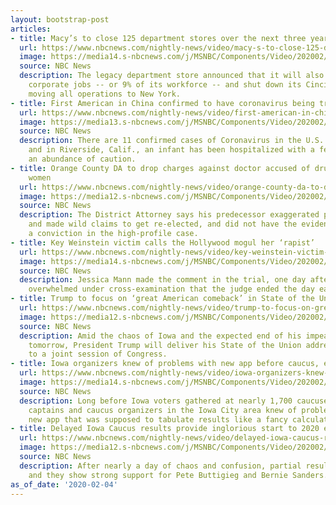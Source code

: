 ```yaml
---
layout: bootstrap-post
articles:
- title: Macy’s to close 125 department stores over the next three years
  url: https://www.nbcnews.com/nightly-news/video/macy-s-to-close-125-department-stores-over-the-next-three-years-78123077775
  image: https://media14.s-nbcnews.com/j/MSNBC/Components/Video/202002/nn_jlk_macys_200204_1920x1080.nbcnews-fp-1200-630.jpg
  source: NBC News
  description: The legacy department store announced that it will also eliminate 2000
    corporate jobs -- or 9% of its workforce -- and shut down its Cincinnati headquarters,
    moving all operations to New York.
- title: First American in China confirmed to have coronavirus being treated in Wuhan
  url: https://www.nbcnews.com/nightly-news/video/first-american-in-china-confirmed-to-have-coronavirus-being-treated-in-wuhan-78122565754
  image: https://media13.s-nbcnews.com/j/MSNBC/Components/Video/202002/nn_tco_coronavirus_200204_1920x1080.nbcnews-fp-1200-630.jpg
  source: NBC News
  description: There are 11 confirmed cases of Coronavirus in the U.S. currently,
    and in Riverside, Calif., an infant has been hospitalized with a fever out of
    an abundance of caution.
- title: Orange County DA to drop charges against doctor accused of drugging, raping
    women
  url: https://www.nbcnews.com/nightly-news/video/orange-county-da-to-drop-charges-against-doctor-accused-of-drugging-raping-women-78123589541
  image: https://media12.s-nbcnews.com/j/MSNBC/Components/Video/202002/nn_mal_ca_surgeon_rape_cases_charges_dropped_200204_1920x1080.nbcnews-fp-1200-630.jpg
  source: NBC News
  description: The District Attorney says his predecessor exaggerated potential evidence
    and made wild claims to get re-elected, and did not have the evidence to secure
    a conviction in the high-profile case.
- title: Key Weinstein victim calls the Hollywood mogul her ‘rapist’
  url: https://www.nbcnews.com/nightly-news/video/key-weinstein-victim-calls-the-hollywood-mogul-her-rapist-78122565683
  image: https://media14.s-nbcnews.com/j/MSNBC/Components/Video/202002/nn_sgo_weinstein_trial_200204_1920x1080.nbcnews-fp-1200-630.jpg
  source: NBC News
  description: Jessica Mann made the comment in the trial, one day after she was so
    overwhelmed under cross-examination that the judge ended the day early.
- title: Trump to focus on ‘great American comeback’ in State of the Union address
  url: https://www.nbcnews.com/nightly-news/video/trump-to-focus-on-great-american-comeback-in-state-of-the-union-address-78124101621
  image: https://media12.s-nbcnews.com/j/MSNBC/Components/Video/202002/nn_hja_state_of_the_union_tonight_200204_1920x1080.nbcnews-fp-1200-630.jpg
  source: NBC News
  description: Amid the chaos of Iowa and the expected end of his impeachment trial
    tomorrow, President Trump will deliver his State of the Union address tonight
    to a joint session of Congress.
- title: Iowa organizers knew of problems with new app before caucus, emails show
  url: https://www.nbcnews.com/nightly-news/video/iowa-organizers-knew-of-problems-with-new-app-before-caucus-emails-show-78124101545
  image: https://media14.s-nbcnews.com/j/MSNBC/Components/Video/202002/nn_cmc_iowa_caucus_app_200204_1920x1080.nbcnews-fp-1200-630.jpg
  source: NBC News
  description: Long before Iowa voters gathered at nearly 1,700 caucuses, precinct
    captains and caucus organizers in the Iowa City area knew of problems with their
    new app that was supposed to tabulate results like a fancy calculator.
- title: Delayed Iowa Caucus results provide inglorious start to 2020 election season
  url: https://www.nbcnews.com/nightly-news/video/delayed-iowa-caucus-results-provide-inglorious-start-to-2020-election-season-78121029954
  image: https://media12.s-nbcnews.com/j/MSNBC/Components/Video/202002/nn_pal_iowa_caucus_chaos_200204_1920x1080.nbcnews-fp-1200-630.jpg
  source: NBC News
  description: After nearly a day of chaos and confusion, partial results are in --
    and they show strong support for Pete Buttigieg and Bernie Sanders.
as_of_date: '2020-02-04'
---
```


